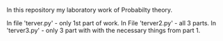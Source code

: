 In this repository my laboratory work of Probabilty theory.

In file 'terver.py' - only 1st part of work.
In File 'terver2.py' - all 3 parts.
In 'terver3.py' - only 3 part with with the necessary things from part 1.
